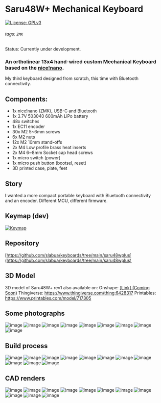 # Saru48W+ Mechanical Keyboard
[![License: GPLv3][GPLimg]][GPLurl]
###### tags: `ZMK`
Status: Currently under development.

### An ortholinear 13x4 hand-wired custom Mechanical Keyboard based on the [nice!nano](https://nicekeyboards.com/nice-nano).


My third keyboard designed from scratch, this time with Bluetooth connectivity.

## Components:
- 1x nice!nano (ZMK), USB-C and Bluetooth
- 1x 3.7V 503040 600mAh LiPo battery
- 48x switches
- 1x EC11 encoder
- 30x M2 5~6mm screws
- 6x M2 nuts
- 12x M2 10mm stand-offs
- 2x M4 Low profile brass heat inserts
- 2x M4 6~8mm Socket cap head screws
- 1x micro switch (power)
- 1x micro push button (bootsel, reset)
- 3D printed case, plate, feet

## Story
I wanted a more compact portable keyboard with Bluetooth connectivity and an encoder.
Different MCU, different firmware.

## Keymap (dev)
[![Keymap](https://github.com/slabua/zmk-config-saru48wplus/assets/1002978/47443eeb-35fa-4d99-ad9e-d1c6b2842979)](http://www.keyboard-layout-editor.com/#/gists/8c13f3b0b67861c5a3c0984de046201e)

## Repository
[https://github.com/slabua/keyboards/tree/main/saru48wplus](https://github.com/slabua/keyboards/tree/main/saru48wplus)

## 3D Model
3D model of Saru48W+ rev1 also available on:
Onshape: [[Link] (Coming Soon)](TODO)
Thingiverse: https://www.thingiverse.com/thing:6428317
Printables: https://www.printables.com/model/717305

## Some photographs
![image](https://github.com/slabua/keyboards/assets/1002978/a5bd9e83-073a-483c-a24f-62efe0b918cd)
![image](https://github.com/slabua/keyboards/assets/1002978/f49a0240-3b6b-4026-83d5-b066946d8653)
![image](https://github.com/slabua/keyboards/assets/1002978/4909f4bc-c54f-4fd0-8d46-6a991f3022b0)
![image](https://github.com/slabua/keyboards/assets/1002978/507086c0-2434-46b4-9895-2915bd90a5b4)
![image](https://github.com/slabua/keyboards/assets/1002978/ec63af61-1834-47b2-b52e-2c3dc2776028)
![image](https://github.com/slabua/keyboards/assets/1002978/68b39e60-23fe-428d-97f7-c1831a34353e)
![image](https://github.com/slabua/keyboards/assets/1002978/eb7e915e-3f75-4404-a5ff-04dee946ad00)
![image](https://github.com/slabua/keyboards/assets/1002978/66bf642f-73ea-4aff-ad66-26168b467b67)
![image](https://github.com/slabua/keyboards/assets/1002978/5772218a-c72a-4ff7-82b5-11c6da3855b8)

## Build process
![image](https://github.com/slabua/keyboards/assets/1002978/4cb58867-4efb-459b-8fc5-4519719de89d)
![image](https://github.com/slabua/keyboards/assets/1002978/1f6ed8eb-f309-4f92-8630-cf080be857bd)
![image](https://github.com/slabua/keyboards/assets/1002978/72562a47-c6ce-4149-a67e-fd9e0815cccc)
![image](https://github.com/slabua/keyboards/assets/1002978/c5dc17f5-4c2b-4866-a793-8522ba32f32f)
![image](https://github.com/slabua/keyboards/assets/1002978/48c1e632-7061-40fe-8ccf-b8a7dee6eccb)
![image](https://github.com/slabua/keyboards/assets/1002978/71fa9056-d028-4f55-b223-708044b61f55)
![image](https://github.com/slabua/keyboards/assets/1002978/5afb5978-1475-47a2-a93f-7f73b37c3482)
![image](https://github.com/slabua/keyboards/assets/1002978/0a1f60c0-bd9b-416b-9306-67cfc989f138)
![image](https://github.com/slabua/keyboards/assets/1002978/6048e3d2-e3a7-498c-ac15-4242738d67bd)
![image](https://github.com/slabua/keyboards/assets/1002978/22d0a000-4006-4e3c-87f2-9bbd0ea39a78)
![image](https://github.com/slabua/keyboards/assets/1002978/6af41eae-44f1-45a7-92e6-69686196d07a)

## CAD renders
![image](https://github.com/slabua/keyboards/assets/1002978/34a0c4af-2874-478f-8691-2435aa4db40b)
![image](https://github.com/slabua/keyboards/assets/1002978/ca5a989d-b058-4dcb-90f2-2794bed38031)
![image](https://github.com/slabua/keyboards/assets/1002978/e11b33e0-69f9-4d44-a6ed-b6f49e34ee32)
![image](https://github.com/slabua/keyboards/assets/1002978/418ac9e8-8479-447b-ad82-dce737118230)
![image](https://github.com/slabua/keyboards/assets/1002978/e86b5576-2b9e-4b11-97dd-50dcce049ead)
![image](https://github.com/slabua/keyboards/assets/1002978/c9a6e2da-4a2b-43ba-888f-823e35cdd76c)
![image](https://github.com/slabua/keyboards/assets/1002978/a452c634-908b-4584-8f8d-2f23238ab288)
![image](https://github.com/slabua/keyboards/assets/1002978/926a12e7-d7d5-4f7c-86de-de1f53136a80)
![image](https://github.com/slabua/keyboards/assets/1002978/de7f0d18-ddb0-455a-a9a4-63d25c561b50)
![image](https://github.com/slabua/keyboards/assets/1002978/2d0a5caf-954d-4453-8e25-461f2514f6d8)
![image](https://github.com/slabua/keyboards/assets/1002978/5eaf283f-508b-4ece-9901-e120ef4a7bdf)


[GPLimg]: https://img.shields.io/badge/License-GPLv3-blue.svg
[GPLurl]: https://www.gnu.org/licenses/gpl-3.0
